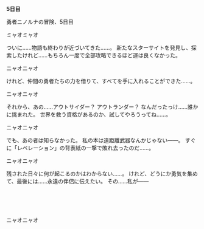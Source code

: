 <!-- title: イナの日記帳: 5日目 -->

**5日目**

勇者ニノルナの冒険、5日目

ミャオミャオ

ついに……物語も終わりが近づいてきた……。
新たなスターサイトを発見し、探索したけれど……もちろん一度で全部攻略できるほど運は良くなかった。

ニャオニャオ

けれど、仲間の勇者たちの力を借りて、すべてを手に入れることができた……。

ニャオニャオ

それから、あの……アウトサイダー？ アウトランダー？ なんだったっけ……誰かに挑まれた。
世界を救う資格があるのか、試してやろうってね……。

ニャオニャオ

でも、あの者は知らなかった。
私の本は遠距離武器なんかじゃない――。
すぐに「レベレーション」の背表紙の一撃で敗れ去ったのだ……。

ニャオニャオ

残された日々に何が起こるのかはわからない……。
けれど、どうにか勇気を集めて、最後には……永遠の伴侶に伝えたい。
その……私が――

\
\
\
\
ニャオニャオ

